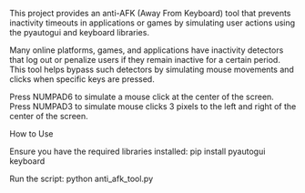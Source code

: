 This project provides an anti-AFK (Away From Keyboard) tool that prevents inactivity timeouts in applications or games by simulating user actions using the pyautogui and keyboard libraries.

Many online platforms, games, and applications have inactivity detectors that log out or penalize users if they remain inactive for a certain period. This tool helps bypass such detectors by simulating mouse movements and clicks when specific keys are pressed.

Press NUMPAD6 to simulate a mouse click at the center of the screen.
Press NUMPAD3 to simulate mouse clicks 3 pixels to the left and right of the center of the screen.

How to Use

Ensure you have the required libraries installed:
pip install pyautogui keyboard

Run the script:
python anti_afk_tool.py
